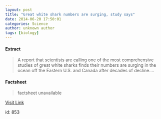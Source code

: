 ```yaml
---
layout: post
title: "Great white shark numbers are surging, study says"
date: 2014-06-20 17:50:01
categories: Science
author: unknown author
tags: [biology]
---
```



#### Extract
>A report that scientists are calling one of the most comprehensive studies of great white sharks finds their numbers are surging in the ocean off the Eastern U.S. and Canada after decades of decline....

#### Factsheet
>factsheet unavailable

[Visit Link](http://phys.org/news322488229.html)

id:     853


